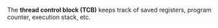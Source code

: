 The **thread control block (TCB)** keeps track of saved registers, program counter, execution stack, etc.